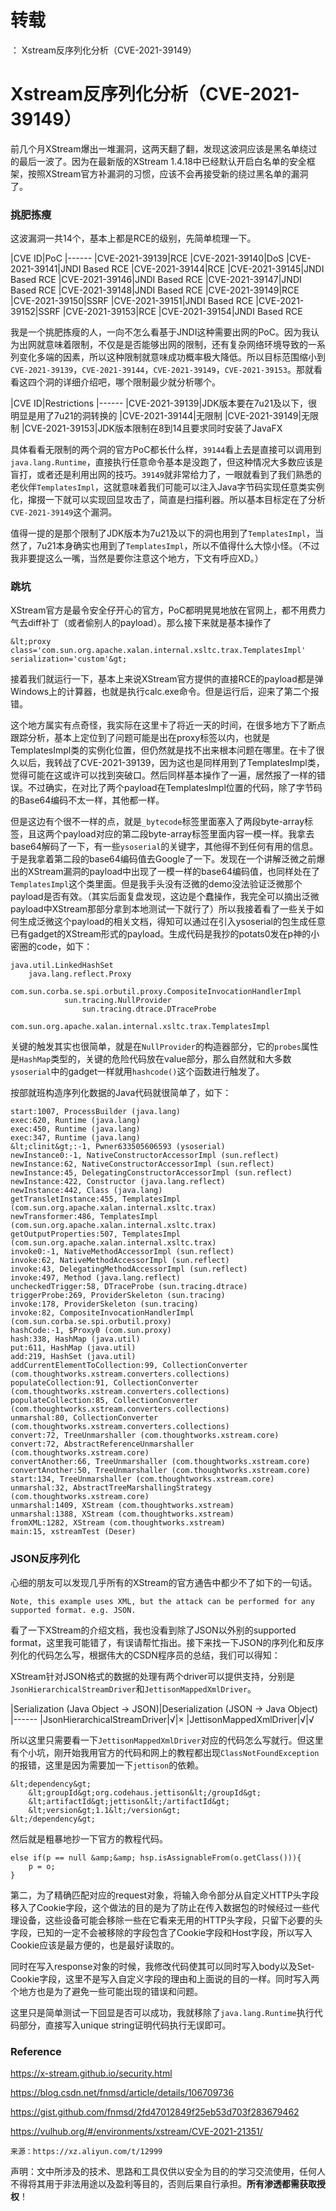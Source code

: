 # 转载
：  Xstream反序列化分析（CVE-2021-39149）

# Xstream反序列化分析（CVE-2021-39149）

前几个月XStream爆出一堆漏洞，这两天翻了翻，发现这波洞应该是黑名单绕过的最后一波了。因为在最新版的XStream 1.4.18中已经默认开启白名单的安全框架，按照XStream官方补漏洞的习惯，应该不会再接受新的绕过黑名单的漏洞了。

### 挑肥拣瘦

这波漏洞一共14个，基本上都是RCE的级别，先简单梳理一下。

|CVE ID|PoC
|------
|CVE-2021-39139|RCE
|CVE-2021-39140|DoS
|CVE-2021-39141|JNDI Based RCE
|CVE-2021-39144|RCE
|CVE-2021-39145|JNDI Based RCE
|CVE-2021-39146|JNDI Based RCE
|CVE-2021-39147|JNDI Based RCE
|CVE-2021-39148|JNDI Based RCE
|CVE-2021-39149|RCE
|CVE-2021-39150|SSRF
|CVE-2021-39151|JNDI Based RCE
|CVE-2021-39152|SSRF
|CVE-2021-39153|RCE
|CVE-2021-39154|JNDI Based RCE

我是一个挑肥拣瘦的人，一向不怎么看基于JNDI这种需要出网的PoC。因为我认为出网就意味着限制，不仅是是否能够出网的限制，还有复杂网络环境导致的一系列变化多端的因素，所以这种限制就意味成功概率极大降低。所以目标范围缩小到`CVE-2021-39139`，`CVE-2021-39144`，`CVE-2021-39149`，`CVE-2021-39153`。那就看看这四个洞的详细介绍吧，哪个限制最少就分析哪个。

|CVE ID|Restrictions
|------
|CVE-2021-39139|JDK版本要在7u21及以下，很明显是用了7u21的洞转换的
|CVE-2021-39144|无限制
|CVE-2021-39149|无限制
|CVE-2021-39153|JDK版本限制在8到14且要求同时安装了JavaFX

具体看看无限制的两个洞的官方PoC都长什么样，`39144`看上去是直接可以调用到`java.lang.Runtime`，直接执行任意命令基本是没跑了，但这种情况大多数应该是盲打，或者还是利用出网的技巧。`39149`就非常给力了，一眼就看到了我们熟悉的老伙伴`TemplatesImpl`，这就意味着我们可能可以注入Java字节码实现任意类实例化，撺掇一下就可以实现回显攻击了，简直是扫描利器。所以基本目标定在了分析`CVE-2021-39149`这个漏洞。

值得一提的是那个限制了JDK版本为7u21及以下的洞也用到了`TemplatesImpl`，当然了，7u21本身确实也用到了`TemplatesImpl`，所以不值得什么大惊小怪。（不过我非要提这么一嘴，当然是要你注意这个地方，下文有呼应XD。）

### 跳坑

XStream官方是最令安全仔开心的官方，PoC都明晃晃地放在官网上，都不用费力气去diff补丁（或者偷别人的payload）。那么接下来就是基本操作了

```
&lt;proxy class='com.sun.org.apache.xalan.internal.xsltc.trax.TemplatesImpl' serialization='custom'&gt;
```

接着我们就运行一下，基本上来说XStream官方提供的直接RCE的payload都是弹Windows上的计算器，也就是执行calc.exe命令。但是运行后，迎来了第二个报错。

这个地方属实有点奇怪，我实际在这里卡了将近一天的时间，在很多地方下了断点跟踪分析，基本上定位到了问题可能是出在proxy标签以内，也就是TemplatesImpl类的实例化位置，但仍然就是找不出来根本问题在哪里。在卡了很久以后，我转战了CVE-2021-39139，因为这也是同样用到了TemplatesImpl类，觉得可能在这或许可以找到突破口。然后同样基本操作了一遍，居然报了一样的错误。不过确实，在对比了两个payload在TemplatesImpl位置的代码，除了字节码的Base64编码不太一样，其他都一样。

但是这边有个很不一样的点，就是`_bytecode`标签里面塞入了两段byte-array标签，且这两个payload对应的第二段byte-array标签里面内容一模一样。我拿去base64解码了一下，有一些`ysoserial`的关键字，其他得不到任何有用的信息。于是我拿着第二段的base64编码值去Google了一下。发现在一个讲解泛微之前爆出的XStream漏洞的payload中出现了一模一样的base64编码值，也同样处在了`TemplatesImpl`这个类里面。但是我手头没有泛微的demo没法验证泛微那个payload是否有效。（其实后面复盘发现，这边是个蠢操作，我完全可以摘出泛微payload中XStream那部分拿到本地测试一下就行了）所以我接着看了一些关于如何生成泛微这个payload的相关文档，得知可以通过在引入ysoserial的包生成任意已有gadget的XStream形式的payload。生成代码是我抄的potats0发在p神的小密圈的code，如下：

```
java.util.LinkedHashSet
    java.lang.reflect.Proxy
        com.sun.corba.se.spi.orbutil.proxy.CompositeInvocationHandlerImpl
            sun.tracing.NullProvider
                sun.tracing.dtrace.DTraceProbe
                    com.sun.org.apache.xalan.internal.xsltc.trax.TemplatesImpl
```

关键的触发其实也很简单，就是在`NullProvider`的构造器部分，它的`probes`属性是`HashMap`类型的，关键的危险代码放在value部分，那么自然就和大多数`ysoserial`中的gadget一样就用`hashcode()`这个函数进行触发了。

按部就班构造序列化数据的Java代码就很简单了，如下：

```
start:1007, ProcessBuilder (java.lang)
exec:620, Runtime (java.lang)
exec:450, Runtime (java.lang)
exec:347, Runtime (java.lang)
&lt;clinit&gt;:-1, Pwner633505606593 (ysoserial)
newInstance0:-1, NativeConstructorAccessorImpl (sun.reflect)
newInstance:62, NativeConstructorAccessorImpl (sun.reflect)
newInstance:45, DelegatingConstructorAccessorImpl (sun.reflect)
newInstance:422, Constructor (java.lang.reflect)
newInstance:442, Class (java.lang)
getTransletInstance:455, TemplatesImpl (com.sun.org.apache.xalan.internal.xsltc.trax)
newTransformer:486, TemplatesImpl (com.sun.org.apache.xalan.internal.xsltc.trax)
getOutputProperties:507, TemplatesImpl (com.sun.org.apache.xalan.internal.xsltc.trax)
invoke0:-1, NativeMethodAccessorImpl (sun.reflect)
invoke:62, NativeMethodAccessorImpl (sun.reflect)
invoke:43, DelegatingMethodAccessorImpl (sun.reflect)
invoke:497, Method (java.lang.reflect)
uncheckedTrigger:58, DTraceProbe (sun.tracing.dtrace)
triggerProbe:269, ProviderSkeleton (sun.tracing)
invoke:178, ProviderSkeleton (sun.tracing)
invoke:82, CompositeInvocationHandlerImpl (com.sun.corba.se.spi.orbutil.proxy)
hashCode:-1, $Proxy0 (com.sun.proxy)
hash:338, HashMap (java.util)
put:611, HashMap (java.util)
add:219, HashSet (java.util)
addCurrentElementToCollection:99, CollectionConverter (com.thoughtworks.xstream.converters.collections)
populateCollection:91, CollectionConverter (com.thoughtworks.xstream.converters.collections)
populateCollection:85, CollectionConverter (com.thoughtworks.xstream.converters.collections)
unmarshal:80, CollectionConverter (com.thoughtworks.xstream.converters.collections)
convert:72, TreeUnmarshaller (com.thoughtworks.xstream.core)
convert:72, AbstractReferenceUnmarshaller (com.thoughtworks.xstream.core)
convertAnother:66, TreeUnmarshaller (com.thoughtworks.xstream.core)
convertAnother:50, TreeUnmarshaller (com.thoughtworks.xstream.core)
start:134, TreeUnmarshaller (com.thoughtworks.xstream.core)
unmarshal:32, AbstractTreeMarshallingStrategy (com.thoughtworks.xstream.core)
unmarshal:1409, XStream (com.thoughtworks.xstream)
unmarshal:1388, XStream (com.thoughtworks.xstream)
fromXML:1282, XStream (com.thoughtworks.xstream)
main:15, xstreamTest (Deser)
```

### JSON反序列化

心细的朋友可以发现几乎所有的XStream的官方通告中都少不了如下的一句话。

```
Note, this example uses XML, but the attack can be performed for any supported format. e.g. JSON.
```

看了一下XStream的介绍文档，我也没看到除了JSON以外别的supported format，这里我可能错了，有误请帮忙指出。接下来找一下JSON的序列化和反序列化的代码怎么写，根据伟大的CSDN程序员的总结，我们可以得知：

XStream针对JSON格式的数据的处理有两个driver可以提供支持，分别是`JsonHierarchicalStreamDriver`和`JettisonMappedXmlDriver`。

|Serialization (Java Object -&gt; JSON)|Deserialization (JSON -&gt; Java Object)
|------
|JsonHierarchicalStreamDriver|√|×
|JettisonMappedXmlDriver|√|√

所以这里只需要看一下`JettisonMappedXmlDriver`对应的代码怎么写就行。但这里有个小坑，刚开始我用官方的代码和网上的教程都出现`ClassNotFoundException`的报错，这里是因为需要加一下`jettison`的依赖。

```
&lt;dependency&gt;
    &lt;groupId&gt;org.codehaus.jettison&lt;/groupId&gt;
    &lt;artifactId&gt;jettison&lt;/artifactId&gt;
    &lt;version&gt;1.1&lt;/version&gt;
&lt;/dependency&gt;
```

然后就是粗暴地抄一下官方的教程代码。

```
else if(p == null &amp;&amp; hsp.isAssignableFrom(o.getClass())){
    p = o;
}
```

第二，为了精确匹配对应的request对象，将输入命令部分从自定义HTTP头字段移入了Cookie字段，这个做法的目的是为了防止在传入数据包的时候经过一些代理设备，这些设备可能会移除一些在它看来无用的HTTP头字段，只留下必要的头字段，已知的一定不会被移除的字段包含了Cookie字段和Host字段，所以写入Cookie应该是最方便的，也是最好读取的。

同时在写入response对象的时候，我修改代码使其可以同时写入body以及Set-Cookie字段，这里不是写入自定义字段的理由和上面说的目的一样。同时写入两个地方也是为了避免一些可能出现的错误和问题。

这里只是简单测试一下回显是否可以成功，我就移除了`java.lang.Runtime`执行代码部分，直接写入unique string证明代码执行无误即可。

### Reference

https://x-stream.github.io/security.html

https://blog.csdn.net/fnmsd/article/details/106709736

https://gist.github.com/fnmsd/2fd47012849f25eb53d703f283679462

https://vulhub.org/#/environments/xstream/CVE-2021-21351/

```
来源：https://xz.aliyun.com/t/12999
```

声明：⽂中所涉及的技术、思路和⼯具仅供以安全为⽬的的学习交流使⽤，任何⼈不得将其⽤于⾮法⽤途以及盈利等⽬的，否则后果⾃⾏承担。**所有渗透都需获取授权**！
